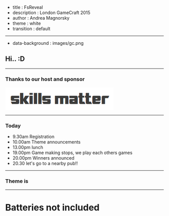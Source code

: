- title : FsReveal
- description : London GameCraft 2015
- author : Andrea Magnorsky
- theme : white
- transition : default

***
- data-background : images/gc.png

## Hi.. :D


***


### Thanks to our host and sponsor
![sm](images/skillsmatter.png)

***

### Today

-  9.30am Registration
- 10.00am Theme announcements
- 13.00pm lunch
- 19.00pm Game making stops, we play each others games
- 20.00pm Winners announced
- 20.30 let's go to a nearby pub!!


***

### Theme is

---

# Batteries not included
